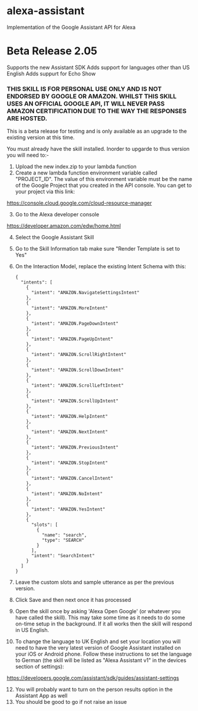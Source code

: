 # alexa-assistant

Implementation of the Google Assistant API for Alexa

# Beta Release 2.05

Supports the new Assistant SDK
Adds support for languages other than US English
Adds suppurt for Echo Show


### THIS SKILL IS FOR PERSONAL USE ONLY AND IS NOT ENDORSED BY GOOGLE OR AMAZON. WHILST THIS SKILL USES AN OFFICIAL GOOGLE API, IT WILL NEVER PASS AMAZON CERTIFICATION DUE TO THE WAY THE RESPONSES ARE HOSTED.

This is a beta release for testing and is only available as an upgrade to the existing version at this time.


You must already have the skill installed. Inorder to upgarde to thus version you will need  to:-

1. Upload the new index.zip to your lambda function
2. Create a new lambda function environment variable called "PROJECT_ID". The value of this environment variable must be the name of the Google Project that you created in the API console. You can get to your project via this link: 

https://console.cloud.google.com/cloud-resource-manager

3. Go to the Alexa developer console 

https://developer.amazon.com/edw/home.html

4. Select the Google Assistant Skill
5. Go to the Skill Information tab make sure "Render Template is set to Yes"
6. On the Interaction Model, replace the existing Intent Schema with this:
    ```
    {
      "intents": [
        {
          "intent": "AMAZON.NavigateSettingsIntent"
        },
        {
          "intent": "AMAZON.MoreIntent"
        },
        {
          "intent": "AMAZON.PageDownIntent"
        },
        {
          "intent": "AMAZON.PageUpIntent"
        },
        {
          "intent": "AMAZON.ScrollRightIntent"
        },
        {
          "intent": "AMAZON.ScrollDownIntent"
        },
        {
          "intent": "AMAZON.ScrollLeftIntent"
        },
        {
          "intent": "AMAZON.ScrollUpIntent"
        },
        {
          "intent": "AMAZON.HelpIntent"
        },
        {
          "intent": "AMAZON.NextIntent"
        },
        {
          "intent": "AMAZON.PreviousIntent"
        },
        {
          "intent": "AMAZON.StopIntent"
        },
        {
          "intent": "AMAZON.CancelIntent"
        },
        {
          "intent": "AMAZON.NoIntent"
        },
        {
          "intent": "AMAZON.YesIntent"
        },
        {
          "slots": [
            {
              "name": "search",
              "type": "SEARCH"
            }
          ],
          "intent": "SearchIntent"
        }
      ]
    }
    ```
    
7. Leave the custom slots and sample utterance as per the previous version.
8. Click Save and then next once it has processed

9. Open the skill once by asking 'Alexa Open Google' (or whatever you have called the skill). This may take some time as it needs to do some on-time setup in the background. If it all works then the skill will respond in US English.
10. To change the language to UK English and set your location you will need to have the very latest version of Google Assistant installed on your iOS or Android phone. Follow these instructions to set the language to German (the skill will be listed as "Alexa Assistant v1" in the devices section of settings):

https://developers.google.com/assistant/sdk/guides/assistant-settings

12. You will probably want to turn on the person results option in the Assistant App as well
11. You should be good to go if not raise an issue
